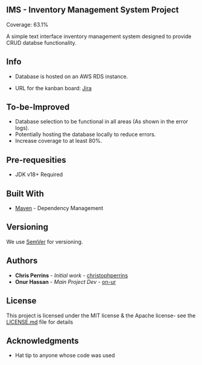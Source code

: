 ## IMS - Inventory Management System Project

Coverage: 63.1%

A simple text interface inventory management system designed to provide CRUD databse functionality.

## Info

* Database is hosted on an AWS RDS instance.

* URL for the kanban board: [Jira](https://och.atlassian.net/jira/software/projects/IMS/boards/1)

## To-be-Improved

* Database selection to be functional in all areas (As shown in the error logs).
* Potentially hosting the database locally to reduce errors.
* Increase coverage to at least 80%.

## Pre-requesities 

* JDK v18+ Required

## Built With

* [Maven](https://maven.apache.org/) - Dependency Management

## Versioning

We use [SemVer](http://semver.org/) for versioning.

## Authors

* **Chris Perrins** - *Initial work* - [christophperrins](https://github.com/christophperrins)
* **Onur Hassan** - *Main Project Dev* - [on-ur](https://github.com/on-ur)

## License

This project is licensed under the MIT license & the Apache license- see the [LICENSE.md](LICENSE.md) file for details 


## Acknowledgments

* Hat tip to anyone whose code was used
